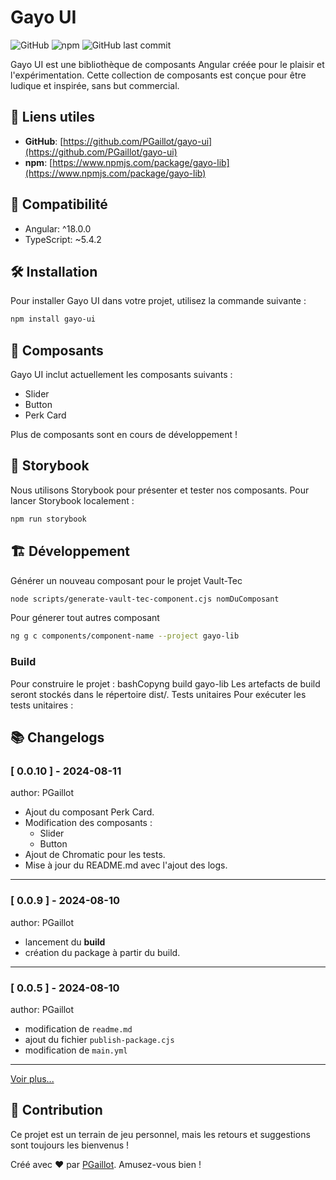 # Gayo UI

![GitHub](https://img.shields.io/github/license/PGaillot/gayo-ui)
![npm](https://img.shields.io/npm/v/gayo-lib)
![GitHub last commit](https://img.shields.io/github/last-commit/PGaillot/gayo-ui)

Gayo UI est une bibliothèque de composants Angular créée pour le plaisir et l'expérimentation. Cette collection de composants est conçue pour être ludique et inspirée, sans but commercial.

## 🌟 Liens utiles

- **GitHub**: [https://github.com/PGaillot/gayo-ui](https://github.com/PGaillot/gayo-ui)
- **npm**: [https://www.npmjs.com/package/gayo-lib](https://www.npmjs.com/package/gayo-lib)

## 🚀 Compatibilité

- Angular: ^18.0.0
- TypeScript: ~5.4.2

## 🛠️ Installation

Pour installer Gayo UI dans votre projet, utilisez la commande suivante :

```bash
npm install gayo-ui
```

## 🧩 Composants
Gayo UI inclut actuellement les composants suivants :

- Slider
- Button
- Perk Card

Plus de composants sont en cours de développement !

## 🎨 Storybook

Nous utilisons Storybook pour présenter et tester nos composants. Pour lancer Storybook localement :

```bash
npm run storybook
```

## 🏗️ Développement

Générer un nouveau composant pour le projet Vault-Tec

```bash
node scripts/generate-vault-tec-component.cjs nomDuComposant
```

Pour génerer tout autres composant

```bash
ng g c components/component-name --project gayo-lib
```

### Build

Pour construire le projet :
bashCopyng build gayo-lib
Les artefacts de build seront stockés dans le répertoire dist/.
Tests unitaires
Pour exécuter les tests unitaires :





## 📚 Changelogs

### [ 0.0.10 ] - 2024-08-11
author: PGaillot 
- Ajout du composant Perk Card.
- Modification des composants :
  - Slider
  - Button
- Ajout de Chromatic pour les tests.
- Mise à jour du README.md avec l'ajout des logs.

---


### [ 0.0.9 ] - 2024-08-10
author: PGaillot 
- lancement du **build**
- création du package à partir du build.
    
---


### [ 0.0.5 ] - 2024-08-10
author: PGaillot 
- modification de `readme.md`
- ajout du fichier `publish-package.cjs`
- modification de `main.yml`

---

[Voir plus...](CHANGELOG.md)

## 🤝 Contribution
Ce projet est un terrain de jeu personnel, mais les retours et suggestions sont toujours les bienvenus !

Créé avec ❤️ par [PGaillot](https://github.com/PGaillot). Amusez-vous bien !
